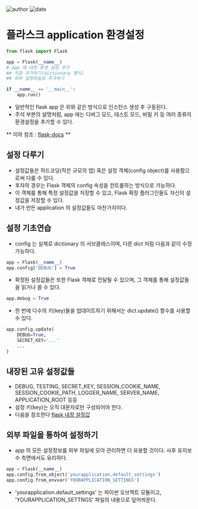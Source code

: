 ﻿![author](https://img.shields.io/badge/author-daesungRa-lightgray.svg?style=flat-square)
![date](https://img.shields.io/badge/date-190503-lightgray.svg?style=flat-square)

# 플라스크 application 환경설정

```python
from flask import Flask

app = Flask(__name__)
# app 에 대한 환경 설정 추가
## 직접 추가하기(dictionary 형식)
## 외부 설정파일로 추가하기

if __name__ == '__main__':
	app.run()
```

- 일반적인 flask app 은 위와 같은 방식으로 인스턴스 생성 후 구동된다.
- 주석 부분의 설명처럼, app 에는 디버그 모드, 테스트 모드, 비밀 키 등 여러 종류의 환경설정을 추가할 수 있다.

** 이하 참조 : [flask-docs](https://flask-docs-kr.readthedocs.io/ko/latest/config.html) **

## 설정 다루기

- 설정값들은 하드코딩(작은 규모의 앱) 혹은 설정 객체(config object)를 사용함으로써 다룰 수 있다.
- 후자의 경우는 Flask 객체의 config 속성을 컨트롤하는 방식으로 가능하다.
- 이 객체를 통해 특정 설정값을 저장할 수 있고, Flask 확장 플러그인들도 자신의 설정값을 저장할 수 있다.
- 내가 만든 application 의 설정값들도 마찬가지이다.

## 설정 기초연습

- config 는 실제로 dictionary 의 서브클래스이며, 다른 dict 처럼 다음과 같이 수정 가능하다.

```python
app = Flask(__name__)
app.config['DEBUG'] = True
```

- 확정된 설정값들은 또한 Flask 객체로 전달될 수 있으며, 그 객체를 통해 설정값들을 읽거나 쓸 수 있다.

```python
app.debug = True
```

- 한 번에 다수의 키(key)들을 업데이트하기 위해서는 dict.update() 함수를 사용할 수 있다.

```python
app.config.update(
	DEBUG=True,
	SECRET_KEY='...'
	...
)
```

## 내장된 고유 설정값들

- DEBUG, TESTING, SECRET_KEY, SESSION_COOKIE_NAME, SESSION_COOKIE_PATH, LOGGER_NAME, SERVER_NAME, APPLICATION_ROOT 등등
- 설정 키(key)는 오직 대문자로만 구성되어야 한다.
- 다음을 참조한다
[flask 내장 설정값](https://flask-docs-kr.readthedocs.io/ko/latest/config.html#id3)

## 외부 파일을 통하여 설정하기

- app 의 모든 설정정보를 외부 파일에 모아 관리하면 더 유용할 것이다. 사후 유지보수 측면에서도 유리하다.

```python
app = Flask(__name__)
app.config.from_object('yourapplication.default_settings')
app.config.from_envvar('YOURAPPLICATION_SETTINGS')
```

- 'yourapplication.default_settings' 는 파이썬 오브젝트 모듈이고, 'YOURAPPLICATION_SETTNGS' 파일의 내용으로 덮어씌운다.






